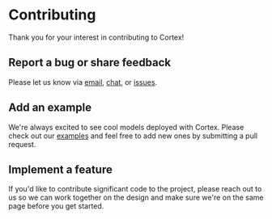 # Contributing

Thank you for your interest in contributing to Cortex!


## Report a bug or share feedback

Please let us know via [email](mailto:hello@cortex.dev), [chat](https://gitter.im/cortexlabs/cortex), or [issues](https://github.com/cortexlabs/cortex/issues).


## Add an example

We're always excited to see cool models deployed with Cortex. Please check out our [examples](examples) and feel free to add new ones by submitting a pull request.


## Implement a feature

If you'd like to contribute significant code to the project, please reach out to us so we can work together on the design and make sure we're on the same page before you get started.
